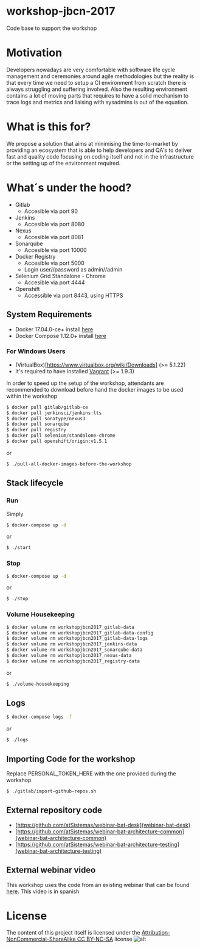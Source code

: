 # workshop-jbcn-2017
Code base to support the workshop

# Motivation
Developers nowadays are very comfortable with software life cycle management and ceremonies around agile methodologies 
but the reality is that every time we need to setup a CI environment from scratch there is always struggling and suffering involved. 
Also the resulting environment contains a lot of moving parts that requires to have a solid mechanism to trace logs 
and metrics and liaising with sysadmins is out of the equation.
# What is this for?
We propose a solution that aims at minimising the time-to-market by providing an ecosystem that is able to help developers and QA's
to deliver fast and quality code focusing on coding itself and not in the infrastructure or the setting up of the environment required.
# What´s under the hood?
- Gitlab
    - Accesible via port 90
- Jenkins
    - Accesible via port 8080
- Nexus
    - Accesible via port 8081
- Sonarqube
    - Accesible via port 10000
- Docker Registry
    - Accesible via port 5000
    - Login user//password as admin//admin
- Selenium Grid Standalone - Chrome
    - Accesible via port 4444
- Openshift
    - Accessible via port 8443, using HTTPS
## System Requirements
- Docker 17.04.0-ce+ install [here](https://docs.docker.com/engine/installation/) 
- Docker Compose 1.12.0+ install [here](https://docs.docker.com/compose/install/)

### For Windows Users
- (VirtualBox)[https://www.virtualbox.org/wiki/Downloads] (>= 5.1.22)
- It's required to have installed [Vagrant](https://www.vagrantup.com/downloads.html) (>= 1.9.3)

In order to speed up the setup of the workshop, attendants are recommended to download before hand the docker images to be used within the workshop

```sh
$ docker pull gitlab/gitlab-ce
$ docker pull jenkinsci/jenkins:lts
$ docker pull sonatype/nexus3
$ docker pull sonarqube
$ docker pull registry
$ docker pull selenium/standalone-chrome
$ docker pull openshift/origin:v1.5.1
```
or
```sh 
$ ./pull-all-docker-images-before-the-workshop
```
## Stack lifecycle
### Run
Simply
```sh
$ docker-compose up -d
```
or
```sh
$ ./start
```
### Stop
```sh
$ docker-compose up -d
```
or
```sh
$ ./stop
```

### Volume Housekeeping
```sh
$ docker volume rm workshopjbcn2017_gitlab-data
$ docker volume rm workshopjbcn2017_gitlab-data-config
$ docker volume rm workshopjbcn2017_gitlab-data-logs
$ docker volume rm workshopjbcn2017_jenkins-data
$ docker volume rm workshopjbcn2017_sonarqube-data
$ docker volume rm workshopjbcn2017_nexus-data
$ docker volume rm workshopjbcn2017_registry-data
```
or
```sh
$ ./volume-housekeeping
```
## Logs
```sh
$ docker-compose logs -f
```
or
```sh
$ ./logs
```
## Importing Code for the workshop

Replace PERSONAL_TOKEN_HERE with the one provided during the workshop
```sh
$ ./gitlab/import-github-repos.sh
```

## External repository code

- [https://github.com/atSistemas/webinar-bat-desk](webinar-bat-desk)
- [https://github.com/atSistemas/webinar-bat-architecture-common](webinar-bat-architecture-common)
- [https://github.com/atSistemas/webinar-bat-architecture-testing](webinar-bat-architecture-testing)

## External webinar video

This workshop uses the code from an existing webinar that can be found [here](https://www.youtube.com/watch?v=ldBNG5zodro). This video is in spanish
# License

The content of this project itself is licensed under the [Attribution-NonCommercial-ShareAlike CC BY-NC-SA](https://creativecommons.org/licenses/by-nc-sa/4.0) license
![alt](https://licensebuttons.net/l/by-nc-sa/3.0/88x31.png)